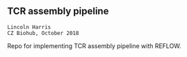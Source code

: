 
## TCR assembly pipeline

`Lincoln Harris`                  
`CZ Biohub, October 2018`             

Repo for implementing TCR assembly pipeline with REFLOW. 
